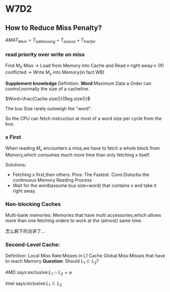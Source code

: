 # W7D2
## How to Reduce Miss Penalty?
$AMAT_{Mem}=T_{addressing}+T_{assess}+T_{tranfer}$

### read priority over write on miss
Find $M_X$ Miss $\to$ Load from Memory into Cache and Read x right away$\to$ (If) conflicted $\to$ Write $M_y$ into Memory(in fact WB)

**Supplement knowledge**
Definition:
**Word**:Maximum Data a Order can control,normally the size of a cacheline.

$Word=\frac{Cache.size()}{Reg.size()}$

The bus Size rarely outweigh the "word".

So the CPU can fetch instruction at most of a word size per cycle from the bus.

### x First
When reading $M_x$ encounters a miss,we have to fetch a whole block from Memory,which consumes much more time than only fetching x itself.

Solutions:
* Fetching x first,then others. Pros: The Fastest. Cons:Disturbs the continuous Memory Reading Process
* Wait for the word(assume bus size=word) that contains x and take it right away.

### Non-blocking Caches
Multi-bank memories:
    Memories that have multi accessories,which allows more than one fetching orders to work at the (almost) same time.

怎么剩下的没讲了...

### Second-Level Cache:
Definition:
Local Miss Rate:Misses in L1 Cache
Global Miss:Misses that have to reach Memory
**Question**:
Should $L_1\subset L_2$?

AMD says:exclusive:$L_1\cap L_2=\varnothing$

Intel says:inclusive:$L_1 \subset L_2$
